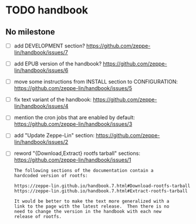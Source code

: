TODO handbook
=============


No milestone
------------
  - [ ] add DEVELOPMENT section?
        https://github.com/zeppe-lin/handbook/issues/7

  - [ ] add EPUB version of the handbook?
        https://github.com/zeppe-lin/handbook/issues/6

  - [ ] move some instructions from INSTALL section to CONFIGURATION:
        https://github.com/zeppe-lin/handbook/issues/5

  - [ ] fix text variant of the handbook:
        https://github.com/zeppe-lin/handbook/issues/4

  - [ ] mention the cron jobs that are enabled by default:
        https://github.com/zeppe-lin/handbook/issues/3

  - [ ] add "Update Zeppe-Lin" section:
        https://github.com/zeppe-lin/handbook/issues/2

  - [ ] reword "{Download,Extract} rootfs tarball" sections:
        https://github.com/zeppe-lin/handbook/issues/1

        The following sections of the documentation contain a
        hardcoded version of rootfs:

        https://zeppe-lin.github.io/handbook.7.html#Download-rootfs-tarball
        https://zeppe-lin.github.io/handbook.7.html#Extract-rootfs-tarball

        It would be better to make the text more generalized with a
        link to the page with the latest release.  Then there is no
        need to change the version in the handbook with each new
        release of rootfs.
